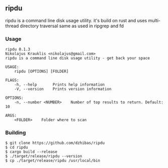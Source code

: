 ripdu
--

ripdu is a command line disk usage utility. it's build on rust and uses multi-thread
directory traversal same as used in ripgrep and fd

### Usage

```
ripdu 0.1.3
Nikolajus Krauklis <nikolajus@gmail.com>
ripdu is a command line disk usage utility - get back your space

USAGE:
    ripdu [OPTIONS] [FOLDER]

FLAGS:
    -h, --help       Prints help information
    -V, --version    Prints version information

OPTIONS:
    -n, --number <NUMBER>    Number of top results to return. Default: 10

ARGS:
    <FOLDER>    Folder where to scan
```

### Building

```
$ git clone https://github.com/dzhibas/ripdu
$ cd ripdu
$ cargo build --release
$ ./target/release/ripdu --version
$ cp ./target/release/ripdu /usr/local/bin
```